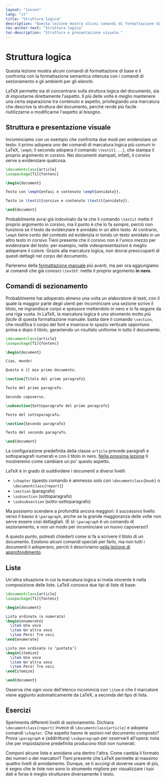 ```yaml
---
layout: "lesson"
lang: "it"
title: "Struttura logica"
description: "Questa lezione mostra alcuni comandi di formattazione di base e li confronta con la formattazione semantica ottenuta con i comandi di sezionamento e gli ambienti per gli elenchi."
toc-anchor-text: "Struttura logica"
toc-description: "Struttura e presentazione visuale."
---
```


# Struttura logica

<span
  class="summary">Questa lezione mostra alcuni comandi di formattazione di base e li confronta con la formattazione semantica ottenuta con i comandi di sezionamento e gli ambienti per gli elenchi.</span>

LaTeX permette sia di concentrarsi sulla struttura logica 
del documento, sia di impostarne direttamente l'aspetto.
Il più delle volte è meglio mantenere una certa separazione
tra contenuto e aspetto, privilegiando una marcatura che
descrive la struttura del documento, perché rende più 
facile riutilizzarne o modificarne l'aspetto
al bisogno.

## Struttura e presentazione visuale

Incominciamo con un esempio che confronta due modi per 
evidenziare un testo: il primo adopera uno dei comandi di 
marcatura logica più comuni in LaTeX, `\emph`; il secondo
adopera il comando `\textit{...}`, che stampa il proprio 
argomento in corsivo. Nei documenti stampati, infatti, 
il corsivo serve a evidenziare qualcosa.

```latex
\documentclass{article}
\usepackage[T1]{fontenc}

\begin{document}

Testo con \emph{enfasi e contenuto \emph{annidato}}.

Testo in \textit{corsivo e contenuto \textit{annidato}}.

\end{document}
```

Probabilmente avrai già indovinato da te che 
il comando  `\textit` mette il proprio argomento 
in corsivo, ma il punto è che lo fa _sempre_,
perciò non funziona se il testo da evidenziare 
è annidato in un altro testo. 
Al contrario, `\emph` tiene conto del contesto
ed evidenzia in tondo un testo annidato in
un altro testo in corsivo
Tieni presente che il corsivo non è l'unico 
mezzo per evidenziare del testo: per esempio, 
nelle videopresentazioni è meglio adoperare 
il colore.
Grazie alla marcatura logica, non dovrai 
preoccuparti di questi dettagli nel corpo 
del documento.

Parleremo della [formattazione manuale](lesson-11) 
più avanti, ma per ora aggiungiamo ai comandi che già
conosci `\textbf`: mette il proprio argomento <b>in nero</b>.

## Comandi di sezionamento

Probabilmente hai adoperato almeno una volta un 
elaboratore di testi, con il quale la maggior
parte degli utenti per incominciare 
una sezione scrive il titolo, ne ingrandisce 
corpo e spessore mettendolo in nero 
e lo fa seguire da una riga vuota. 
In LaTeX, la marcatura logica è uno strumento 
molto _più facile_ di questa formattazione 
manuale: basta dare il comando `\section`, 
che modifica il corpo del font e inserisce 
lo spazio verticale opportuno prima e dopo 
il titolo, garantendo un risultato uniforme 
in tutto il documento.

```latex
\documentclass{article}
\usepackage[T1]{fontenc}

\begin{document}

Ciao, mondo!

Questo è il mio primo documento.

\section{Titolo del primo paragrafo}

Testo del primo paragrafo.

Secondo capoverso.

\subsection{Sottoparagrafo del primo paragrafo}

Testo del sottoparagrafo.

\section{Secondo paragrafo}

Testo del secondo paragrafo.

\end{document}
```

La configurazione predefinita della classe `article` 
prevede paragrafi e sottoparagrafi numerati e con 
il titolo in nero. 
[Nella prossima lezione](lesson-05) ti mostreremo come
cambiare un po' questo aspetto.

LaTeX è in grado di suddividere i documenti a diversi 
livelli:

- `\chapter` (questo comando è ammesso solo con 
  `\documentclass{book}` o `\documentclass{report}`)
- `\section` (paragrafo)
- `\subsection` (sottoparagrafo)
- `\subsubsection` (sotto-sottoparagrafo)

Ma possiamo scendere a profondità ancora maggiori: 
il successivo livello verso il basso è `\paragraph`, 
anche se la grande maggioranza delle volte non serve 
essere così dettagliati. 
(E sì: `\paragraph` è un comando di sezionamento, 
e _non_ un modo per incominciare un nuovo capoverso!)

A questo punto, potresti chiederti come si fa a scrivere 
il titolo di un documento. 
Esistono alcuni comandi speciali per farlo,
ma non tutti i documenti li adoperano, perciò
li descriviamo [nella lezione di approfondimento](more-04).

## Liste

Un'altra situazione in cui la marcatura logica si rivela 
vincente è nella composizione delle liste.
LaTeX conosce due tipi di liste di base:

```latex
\documentclass{article}
\usepackage[T1]{fontenc}

\begin{document}

Lista ordinata (o numerata)
\begin{enumerate}
  \item Una voce
  \item Un'altra voce
  \item Però! Tre voci
\end{enumerate}

Lista non ordinata (o ‘puntata’)
\begin{itemize}
  \item Una voce
  \item Un'altra voce
  \item Però! Tre voci
\end{itemize}

\end{document}
```

Osserva che ogni voce dell'elenco incomincia con 
`\item` e che il marcatore viene aggiunto
automaticamente da LaTeX, a seconda del tipo di lista.

## Esercizi

Sperimenta differenti livelli di sezionamento. 
Dichiara `\documentclass{report}`
invece di `\documentclass{article}` e adopera 
comandi `\chapter`. 
Che aspetto hanno le sezioni nel documento
composto? 
Prova `\paragraph` e (addirittura) 
`\subparagraph` per osservarli
all'opera: nota che per impostazione predefinita 
producono titoli _non_ numerati.

Componi alcune liste e annidane una dentro l'altra. 
Come cambia il formato
dei numeri o dei marcatori? Tieni presente che 
LaTeX permette al 
massimo quattro livelli di annidamento.
Dunque, se ti accorgi di doverne usare di più, 
è segno che le liste non sono lo
strumento migliore per visualizzare i tuoi 
dati e forse è meglio strutturare diversamente 
il testo.

